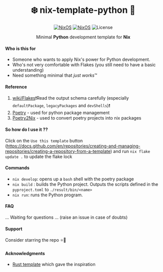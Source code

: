 <div align=center>

# ❄️ nix-template-python 🐍

[![NixOS](https://img.shields.io/badge/Made_for-Python-blue.svg?logo=python&style=for-the-badge&logo=appveyor)](https://www.python.org/) [![NixOS](https://img.shields.io/badge/Flakes-Nix-informational.svg?logo=nixos&style=for-the-badge&logo=appveyor)](https://nixos.org) ![License](https://img.shields.io/github/license/mordragt/nix-templates?style=for-the-badge&logo=appveyor) 


Minimal **Python** development template for **Nix**

</div>

#### Who is this for

- Someone who wants to apply Nix's power for Python development.
- Who's not very comfortable with Flakes (you still need to have a basic understanding)
- Need something minimal that *just works*™

#### Reference

1. [wiki/Flakes](https://nixos.wiki/wiki/Flakes)❗Read the output schema carefully (especially `defaultPackage`, `legacyPackages` and `devShells`)❗
2. [Poetry](https://python-poetry.org/) - used for python package management
3. [Poetry2Nix](https://github.com/nix-community/poetry2nix) - used to convert poetry projects into nix packages

#### So how do I use it ??

Click on the `Use this template` button (https://docs.github.com/en/repositories/creating-and-managing-repositories/creating-a-repository-from-a-template)
and run `nix flake update .` to update the flake lock

#### Commands

- `nix develop`: opens up a `bash` shell with the poetry package
- `nix build` : builds the Python project. Outputs the scripts defined in the `pyproject.toml` to `./result/bin/<name>`
- `nix run`: runs the Python program.

#### FAQ

... Waiting for questions ... (raise an issue in case of doubts)

#### Support

Consider starring the repo ⭐🐍

#### Acknowledgments

- [Rust template](https://github.com/helium18/template-nix) which gave the inspiration


